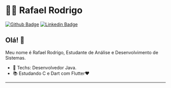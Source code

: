 # :man_technologist: Rafael Rodrigo

[![Github Badge](https://img.shields.io/badge/-Github-000?style=flat-square&logo=Github&logoColor=white&link=https://github.com/lucasgdb)](https://github.com/rafaelrodrigopa/rafaelrodrigopa)
[![Linkedin Badge](https://img.shields.io/badge/-LinkedIn-blue?style=flat-square&logo=Linkedin&logoColor=white&link=https://www.linkedin.com/in/lucas-bittencourt/)](www.linkedin.com/in/rafaelalmeidapa)


## Olá! 👋

Meu nome é Rafael Rodrigo, Estudante de Análise e Desenvolvimento de Sistemas.

- :blue_heart: Techs: Desenvolvedor Java.
- :books: Estudando C e Dart com Flutter:heart:

---
